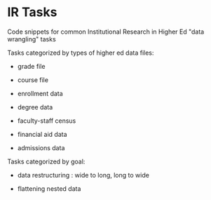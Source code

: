 # IR Tasks  

Code snippets for common Institutional Research in Higher Ed "data wrangling" tasks  

Tasks categorized by types of higher ed data files:  

- grade file  

- course file  

- enrollment data  

- degree data

- faculty-staff census

- financial aid data

- admissions data  

    
Tasks categorized by goal:  

- data restructuring : wide to long, long to wide     

- flattening nested data       

